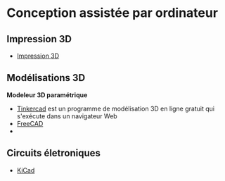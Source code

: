 # Conception assistée par ordinateur

## Impression 3D

 * [Impression 3D](https://github.com/La-Bricole-numerique-Avrille/Impression-3D)

## Modélisations 3D

**Modeleur 3D paramétrique**

 * [Tinkercad](https://www.tinkercad.com) est un programme de modélisation 3D en ligne gratuit qui s'exécute dans un navigateur Web
 * [FreeCAD](https://www.freecad.org/index.php?lang=fr)
 * 
## Circuits életroniques

 * [KiCad](https://www.kicad.org)
